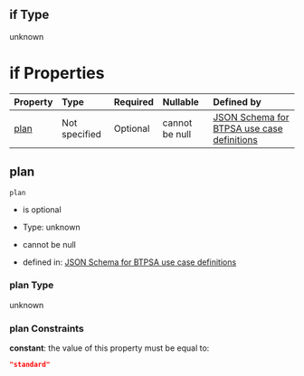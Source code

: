 ## if Type

unknown

# if Properties

| Property      | Type          | Required | Nullable       | Defined by                                                                                                                                                                                                                                  |
| :------------ | :------------ | :------- | :------------- | :------------------------------------------------------------------------------------------------------------------------------------------------------------------------------------------------------------------------------------------ |
| [plan](#plan) | Not specified | Optional | cannot be null | [JSON Schema for BTPSA use case definitions](btpsa-usecase-properties-services-items-allof-2-then-allof-52-then-allof-0-if-properties-plan.md "undefined#/properties/services/items/allOf/2/then/allOf/52/then/allOf/0/if/properties/plan") |

## plan



`plan`

*   is optional

*   Type: unknown

*   cannot be null

*   defined in: [JSON Schema for BTPSA use case definitions](btpsa-usecase-properties-services-items-allof-2-then-allof-52-then-allof-0-if-properties-plan.md "undefined#/properties/services/items/allOf/2/then/allOf/52/then/allOf/0/if/properties/plan")

### plan Type

unknown

### plan Constraints

**constant**: the value of this property must be equal to:

```json
"standard"
```
